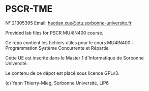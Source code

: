 # PSCR-TME
N° 21305395 Email: haotian.xue@etu.sorbonne-universite.fr


Provided lab files for PSCR MU4IN400 course.

Ce repo contient les fichiers utiles pour le cours MU4IN400 : Programmation Système Concurrente et Répartie

Cette UE est inscrite dans le Master 1 d'Informatique de Sorbonne Université.

Le contenu de ce dépot est placé sous licence GPLv3.


(c) Yann Thierry-Mieg, Sorbonne Université, LIP6
